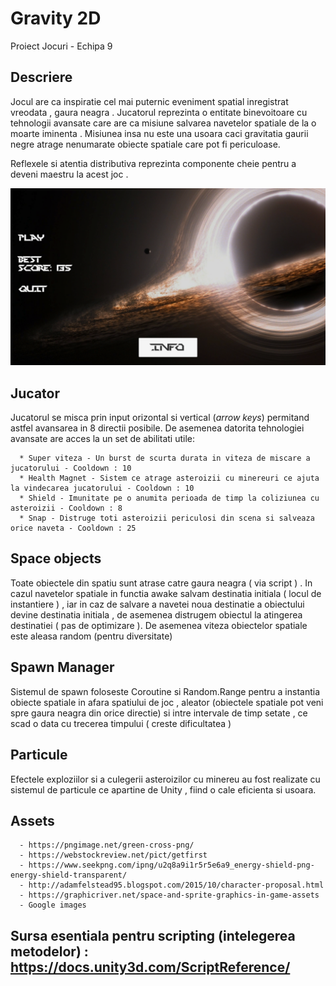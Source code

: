 # Gravity 2D

Proiect Jocuri - Echipa 9

## Descriere 
   Jocul are ca inspiratie cel mai puternic eveniment spatial inregistrat vreodata , gaura neagra . Jucatorul reprezinta o entitate binevoitoare cu tehnologii avansate care are ca misiune salvarea navetelor spatiale de la o moarte iminenta . Misiunea insa nu este una usoara caci gravitatia gaurii negre atrage nenumarate obiecte spatiale care pot fi periculoase.
      
   Reflexele si atentia distributiva reprezinta componente cheie pentru a deveni maestru la acest joc .
   
   <img src="Images/Main_menu.PNG">
      
## Jucator
   Jucatorul se misca prin input orizontal si vertical (*arrow keys*) permitand astfel avansarea in 8 directii posibile. De asemenea datorita tehnologiei avansate are acces la un set de abilitati utile:
   
      * Super viteza - Un burst de scurta durata in viteza de miscare a jucatorului - Cooldown : 10
      * Health Magnet - Sistem ce atrage asteroizii cu minereuri ce ajuta la vindecarea jucatorului - Cooldown : 10
      * Shield - Imunitate pe o anumita perioada de timp la coliziunea cu asteroizii - Cooldown : 8
      * Snap - Distruge toti asteroizii periculosi din scena si salveaza orice naveta - Cooldown : 25

## Space objects
   Toate obiectele din spatiu sunt atrase catre gaura neagra ( via script ) . In cazul navetelor spatiale in functia awake salvam destinatia initiala ( locul de instantiere ) , iar in caz de salvare a navetei noua destinatie a obiectului devine destinatia initiala , de asemenea distrugem obiectul la atingerea destinatiei ( pas de optimizare ).
   De asemenea viteza obiectelor spatiale este aleasa random (pentru diversitate)

## Spawn Manager 
   Sistemul de spawn foloseste Coroutine si Random.Range pentru a instantia obiecte spatiale in afara spatiului de joc , aleator (obiectele spatiale pot veni spre gaura neagra din orice directie) si intre intervale de timp setate , ce scad o data cu trecerea timpului ( creste dificultatea ) 
      
## Particule   
   Efectele exploziilor si a culegerii asteroizilor cu minereu au fost realizate cu sistemul de particule ce apartine de Unity , fiind o cale eficienta si usoara.
      
## Assets

      - https://pngimage.net/green-cross-png/
      - https://webstockreview.net/pict/getfirst
      - https://www.seekpng.com/ipng/u2q8a9i1r5r5e6a9_energy-shield-png-energy-shield-transparent/
      - http://adamfelstead95.blogspot.com/2015/10/character-proposal.html
      - https://graphicriver.net/space-and-sprite-graphics-in-game-assets
      - Google images 
      
## Sursa esentiala pentru scripting (intelegerea metodelor) : https://docs.unity3d.com/ScriptReference/
